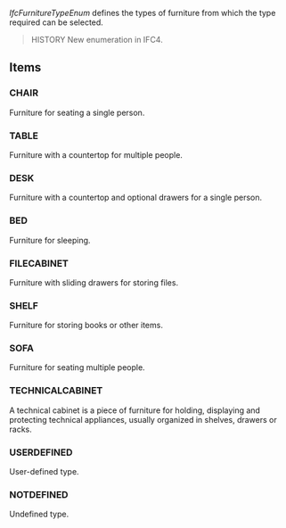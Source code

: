 _IfcFurnitureTypeEnum_ defines the types of furniture from which the type required can be selected.

<!-- end of short definition -->


> HISTORY New enumeration in IFC4.

## Items

### CHAIR
Furniture for seating a single person.

### TABLE
Furniture with a countertop for multiple people.

### DESK
Furniture with a countertop and optional drawers for a single person.

### BED
Furniture for sleeping.

### FILECABINET
Furniture with sliding drawers for storing files.

### SHELF
Furniture for storing books or other items.

### SOFA
Furniture for seating multiple people.

### TECHNICALCABINET
A technical cabinet is a piece of furniture for holding, displaying and protecting technical appliances, usually organized in shelves, drawers or racks.

### USERDEFINED
User-defined type.

### NOTDEFINED
Undefined type.
